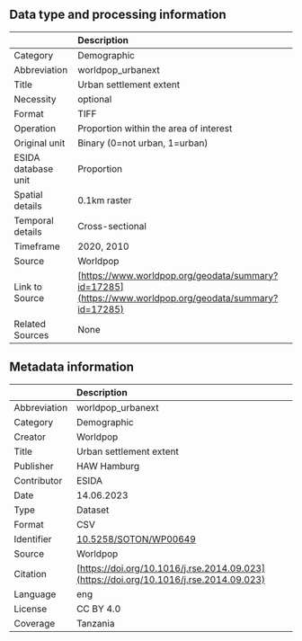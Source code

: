 ## Data type and processing information 

|                     | Description                                                                                            |
|:--------------------|:-------------------------------------------------------------------------------------------------------|
| Category            | Demographic                                                                                            |
| Abbreviation        | worldpop_urbanext                                                                                      |
| Title               | Urban settlement extent                                                                                |
| Necessity           | optional                                                                                               |
| Format              | TIFF                                                                                                   |
| Operation           | Proportion within the area of interest                                                                 |
| Original unit       | Binary (0=not urban, 1=urban)                                                                          |
| ESIDA database unit | Proportion                                                                                             |
| Spatial details     | 0.1km raster                                                                                           |
| Temporal details    | Cross-sectional                                                                                        |
| Timeframe           | 2020, 2010                                                                                             |
| Source              | Worldpop                                                                                               |
| Link to Source      | [https://www.worldpop.org/geodata/summary?id=17285](https://www.worldpop.org/geodata/summary?id=17285) |
| Related Sources     | None                                                                                                   |

## Metadata information 

|              | Description                                                                            |
|:-------------|:---------------------------------------------------------------------------------------|
| Abbreviation | worldpop_urbanext                                                                      |
| Category     | Demographic                                                                            |
| Creator      | Worldpop                                                                               |
| Title        | Urban settlement extent                                                                |
| Publisher    | HAW Hamburg                                                                            |
| Contributor  | ESIDA                                                                                  |
| Date         | 14.06.2023                                                                             |
| Type         | Dataset                                                                                |
| Format       | CSV                                                                                    |
| Identifier   | [10.5258/SOTON/WP00649](https://doi.org/10.5258/SOTON/WP00649)                         |
| Source       | Worldpop                                                                               |
| Citation     | [https://doi.org/10.1016/j.rse.2014.09.023](https://doi.org/10.1016/j.rse.2014.09.023) |
| Language     | eng                                                                                    |
| License      | CC BY 4.0                                                                              |
| Coverage     | Tanzania                                                                               |